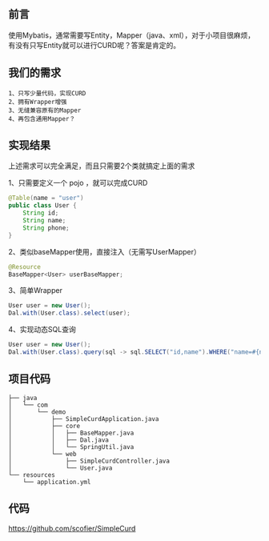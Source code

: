 ## 前言

使用Mybatis，通常需要写Entity，Mapper（java、xml），对于小项目很麻烦，有没有只写Entity就可以进行CURD呢？答案是肯定的。

## 我们的需求
```
1、只写少量代码，实现CURD
2、拥有Wrapper增强
3、无缝兼容原有的Mapper
4、再包含通用Mapper？
```
## 实现结果

上述需求可以完全满足，而且只需要2个类就搞定上面的需求

1、只需要定义一个 pojo ，就可以完成CURD
```java
@Table(name = "user")
public class User {
    String id;
    String name;
    String phone;
}
```
2、类似baseMapper使用，直接注入（无需写UserMapper）
```java
@Resource
BaseMapper<User> userBaseMapper;
```
3、简单Wrapper
```java
User user = new User();
Dal.with(User.class).select(user);
```
4、实现动态SQL查询
```java
User user = new User();
Dal.with(User.class).query(sql -> sql.SELECT("id,name").WHERE("name=#{name}"), user);
```

## 项目代码

```
├── java
│   └── com
│       └── demo
│           ├── SimpleCurdApplication.java
│           ├── core
│           │   ├── BaseMapper.java
│           │   ├── Dal.java
│           │   └── SpringUtil.java
│           └── web
│               ├── SimpleCurdController.java
│               └── User.java
└── resources
    └── application.yml
```


## 代码

https://github.com/scofier/SimpleCurd
